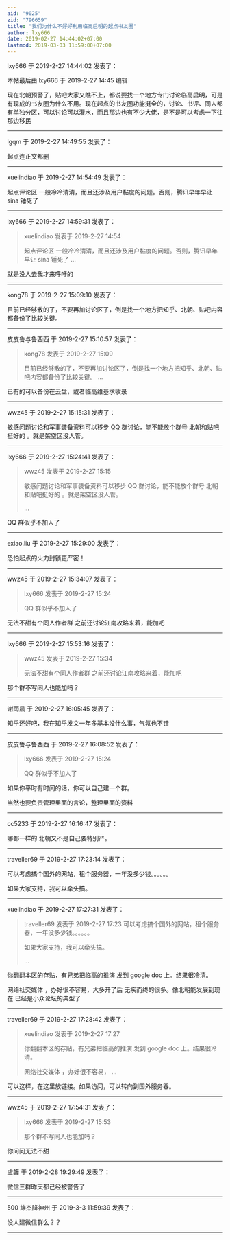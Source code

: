 ```yaml
---
aid: "9025"
zid: "796659"
title: "我们为什么不好好利用临高启明的起点书友圈"
author: lxy666
date: 2019-02-27 14:44:02+07:00
lastmod: 2019-03-03 11:59:00+07:00
---
```


lxy666 于 2019-2-27 14:44:02 发表了：

本帖最后由 lxy666 于 2019-2-27 14:45 编辑

现在北朝预警了，贴吧大家又瞧不上，都说要找一个地方专门讨论临高启明，可是有现成的书友圈为什么不用。现在起点的书友圈功能挺全的，讨论、书评、同人都有单独分区，可以讨论可以灌水，而且那边也有不少大佬，是不是可以考虑一下往那边移民

---

lgqm 于 2019-2-27 14:49:55 发表了：

起点连正文都删

---

xuelindiao 于 2019-2-27 14:54:49 发表了：

起点评论区 一般冷冷清清，而且还涉及用户黏度的问题。否则，腾讯早年早让 sina 锤死了

---

lxy666 于 2019-2-27 14:59:31 发表了：

> xuelindiao 发表于 2019-2-27 14:54
>
> 起点评论区 一般冷冷清清，而且还涉及用户黏度的问题。否则，腾讯早年早让 sina 锤死了 ...

就是没人去我才来呼吁的

---

kong78 于 2019-2-27 15:09:10 发表了：

目前已经够散的了，不要再加讨论区了，倒是找一个地方把知乎、北朝、贴吧内容都备份了比较关键。

---

皮皮鲁与鲁西西 于 2019-2-27 15:10:57 发表了：

> kong78 发表于 2019-2-27 15:09
>
> 目前已经够散的了，不要再加讨论区了，倒是找一个地方把知乎、北朝、贴吧内容都备份了比较关键。 ...

已有的可以备份在云盘，或者临高维基求收录

---

wwz45 于 2019-2-27 15:15:31 发表了：

敏感问题讨论和军事装备资料可以移步 QQ 群讨论，能不能放个群号 北朝和贴吧挺好的 。就是架空区没人管。

---

lxy666 于 2019-2-27 15:24:41 发表了：

> wwz45 发表于 2019-2-27 15:15
>
> 敏感问题讨论和军事装备资料可以移步 QQ 群讨论，能不能放个群号 北朝和贴吧挺好的 。就是架空区没人管。
>
> ...

QQ 群似乎不加人了

---

exiao.liu 于 2019-2-27 15:29:00 发表了：

恐怕起点的火力封锁更严密！

---

wwz45 于 2019-2-27 15:34:07 发表了：

> lxy666 发表于 2019-2-27 15:24
>
> QQ 群似乎不加人了

无法不甜有个同人作者群 之前还讨论江南攻略来着，能加吧

---

lxy666 于 2019-2-27 15:53:16 发表了：

> wwz45 发表于 2019-2-27 15:34
>
> 无法不甜有个同人作者群 之前还讨论江南攻略来着，能加吧

那个群不写同人也能加吗？

---

谢雨晨 于 2019-2-27 16:05:45 发表了：

知乎还好吧，我在知乎发文一年多基本没什么事，气氛也不错

---

皮皮鲁与鲁西西 于 2019-2-27 16:08:52 发表了：

> lxy666 发表于 2019-2-27 15:24
>
> QQ 群似乎不加人了

如果你平时有时间的话，你可以自己建一个群。

当然也要负责管理里面的言论，整理里面的资料

---

cc5233 于 2019-2-27 16:16:47 发表了：

哪都一样的 北朝又不是自己要特别严。

---

traveller69 于 2019-2-27 17:23:14 发表了：

可以考虑搞个国外的网站，租个服务器，一年没多少钱。。。。。。

如果大家支持，我可以牵头搞。

---

xuelindiao 于 2019-2-27 17:27:31 发表了：

> traveller69 发表于 2019-2-27 17:23 可以考虑搞个国外的网站，租个服务器，一年没多少钱。。。。。。
>
> 如果大家支持，我可以牵头搞。
>
> ...

你翻翻本区的存贴，有兄弟把临高的推演 发到 google doc 上。结果很冷清。

网络社交媒体 ，办好很不容易，大多开了后 无疾而终的很多。像北朝能发展到现在 已经是小众论坛的典型了

---

traveller69 于 2019-2-27 17:28:42 发表了：

> xuelindiao 发表于 2019-2-27 17:27
>
> 你翻翻本区的存贴，有兄弟把临高的推演 发到 google doc 上。结果很冷清。
>
> 网络社交媒体 ，办好很不容易， ...

可以这样，在这里放链接。如果访问，可以转向到国外服务器。

---

wwz45 于 2019-2-27 17:54:31 发表了：

> lxy666 发表于 2019-2-27 15:53
>
> 那个群不写同人也能加吗？

你问问无法不甜

---

盧韡 于 2019-2-28 19:29:49 发表了：

微信三群昨天都己经被警告了

---

500 雄杰降神州 于 2019-3-3 11:59:39 发表了：

没人建微信群么？？

---
